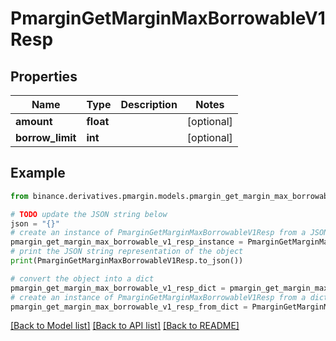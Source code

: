 # PmarginGetMarginMaxBorrowableV1Resp


## Properties

Name | Type | Description | Notes
------------ | ------------- | ------------- | -------------
**amount** | **float** |  | [optional] 
**borrow_limit** | **int** |  | [optional] 

## Example

```python
from binance.derivatives.pmargin.models.pmargin_get_margin_max_borrowable_v1_resp import PmarginGetMarginMaxBorrowableV1Resp

# TODO update the JSON string below
json = "{}"
# create an instance of PmarginGetMarginMaxBorrowableV1Resp from a JSON string
pmargin_get_margin_max_borrowable_v1_resp_instance = PmarginGetMarginMaxBorrowableV1Resp.from_json(json)
# print the JSON string representation of the object
print(PmarginGetMarginMaxBorrowableV1Resp.to_json())

# convert the object into a dict
pmargin_get_margin_max_borrowable_v1_resp_dict = pmargin_get_margin_max_borrowable_v1_resp_instance.to_dict()
# create an instance of PmarginGetMarginMaxBorrowableV1Resp from a dict
pmargin_get_margin_max_borrowable_v1_resp_from_dict = PmarginGetMarginMaxBorrowableV1Resp.from_dict(pmargin_get_margin_max_borrowable_v1_resp_dict)
```
[[Back to Model list]](../README.md#documentation-for-models) [[Back to API list]](../README.md#documentation-for-api-endpoints) [[Back to README]](../README.md)


